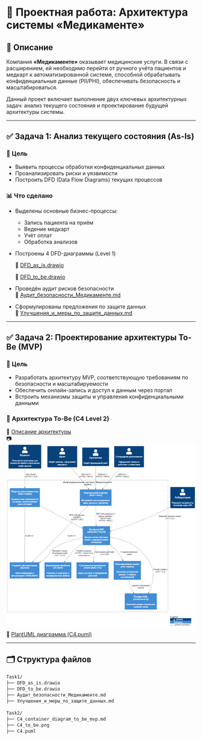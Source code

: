 # 🏥 Проектная работа: Архитектура системы «Медикаменте»

## 📘 Описание

Компания **«Медикаменте»** оказывает медицинские услуги. В связи с расширением, ей необходимо перейти от ручного учёта пациентов и медкарт к автоматизированной системе, способной обрабатывать конфиденциальные данные (PII/PHI), обеспечивать безопасность и масштабироваться.

Данный проект включает выполнение двух ключевых архитектурных задач: анализ текущего состояния и проектирование будущей архитектуры системы.

---

## ✅ Задача 1: Анализ текущего состояния (As-Is)

### 🎯 Цель

- Выявить процессы обработки конфиденциальных данных
- Проанализировать риски и уязвимости
- Построить DFD (Data Flow Diagrams) текущих процессов

### 📊 Что сделано

- Выделены основные бизнес-процессы:
  - Запись пациента на приём
  - Ведение медкарт
  - Учёт оплат
  - Обработка анализов
- Построены 4 DFD-диаграммы (Level 1)

  📂 [DFD_as_is.drawio](Task1/DFD_as_is.drawio)

  📂 [DFD_to_be.drawio](Task1/DFD_to_be.drawio)

- Проведён аудит рисков безопасности  
  📄 [Аудит_безопасности_Медикаменте.md](Task1/Аудит_безопасности_Медикаменте.md)

- Сформулированы предложения по защите данных  
  📄 [Улучшения_и_меры_по_защите_данных.md](Task1/Улучшения_и_меры_по_защите_данных.md)

---

## ✅ Задача 2: Проектирование архитектуры To-Be (MVP)

### 🎯 Цель

- Разработать архитектуру MVP, соответствующую требованиям по безопасности и масштабируемости
- Обеспечить онлайн-запись и доступ к данным через портал
- Встроить механизмы защиты и управления конфиденциальными данными

### 🧱 Архитектура To-Be (C4 Level 2)

📄 [Описание архитектуры](Task2/C4_container_diagram_to_be_mvp.md)  
📷 ![Диаграмма контейнеров To-Be (MVP)](Task2/C4_to_be.png)  
📂 [PlantUML диаграмма (C4.puml)](Task2/С4.puml)

---

## 🗂 Структура файлов

```
Task1/
├── DFD_as_is.drawio
├── DFD_to_be.drawio
├── Аудит_безопасности_Медикаменте.md
├── Улучшения_и_меры_по_защите_данных.md

Task2/
├── C4_container_diagram_to_be_mvp.md
├── C4_to_be.png
├── С4.puml
```